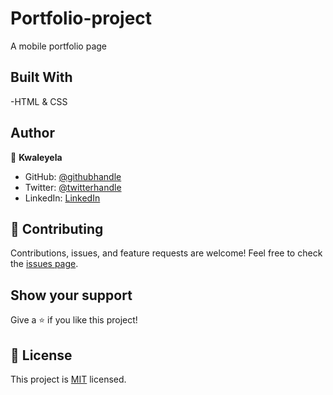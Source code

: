 # Portfolio-project

A mobile portfolio page

## Built With

-HTML & CSS

## Author

👤 **Kwaleyela**

- GitHub: [@githubhandle](https://github.com/Kwaleyela-Ikafa)
- Twitter: [@twitterhandle](https://twitter.com/mvrck383)
- LinkedIn: [LinkedIn](https://zm.linkedin.com/in/kwaleyela-musilizo-ikafa-abaa1a20b?trk=people-guest_people_search-card)

## 🤝 Contributing

Contributions, issues, and feature requests are welcome!
Feel free to check the [issues page](../../issues/).


## Show your support

Give a ⭐️ if you like this project!

## 📝 License

This project is [MIT](./MIT.md) licensed.
